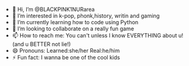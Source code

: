 - 👋 Hi, I’m @BLACKPINK1NURarea
- 👀 I’m interested in k-pop, phonk,history, writin and gaming
- 🌱 I’m currently learning how to code using Python
- 💞️ I’m looking to collaborate on a really fun game
- 📫 How to reach me: You can't unless I know EVERYTHING about u! (and u BETTER not lie!)
- 😄 Pronouns: Learned:she/her Real:he/him
- ⚡ Fun fact: I wanna be one of the cool kids

<!---
BLACKPINK1NURarea/BLACKPINK1NURarea is a ✨ special ✨ repository because its `README.md` (this file) appears on your GitHub profile.
You can click the Preview link to take a look at your changes.
--->
